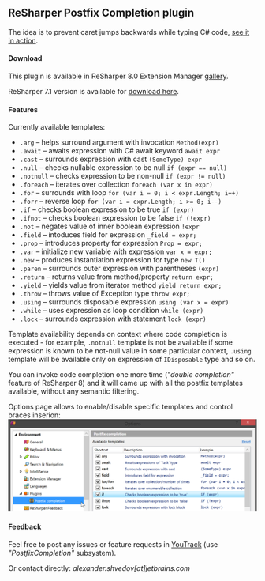 ﻿ReSharper Postfix Completion plugin
-----------------------------------

The idea is to prevent caret jumps backwards while typing C# code, [see it in action](http://screencast.com/t/zqMDGTMDqhp).

#### Download

This plugin is available in ReSharper 8.0 Extension Manager [gallery](http://resharper-plugins.jetbrains.com/packages/ReSharper.Postfix/).

ReSharper 7.1 version is available for [download here](https://dl.dropboxusercontent.com/u/2209105/PostfixCompletion/bin.R7/PostfixCompletion.dll).

#### Features

Currently available templates:

* `.arg` – helps surround argument with invocation `Method(expr)`
* `.await` – awaits expression with C# await keyword `await expr`
* `.cast` – surrounds expression with cast `(SomeType) expr`
* `.null` – checks nullable expression to be null `if (expr == null)`
* `.notnull` – checks expression to be non-null `if (expr != null)`
* `.foreach` – iterates over collection `foreach (var x in expr)`
* `.for` – surrounds with loop `for (var i = 0; i < expr.Length; i++)`
* `.forr` – reverse loop `for (var i = expr.Length; i >= 0; i--)`
* `.if` – checks boolean expression to be true `if (expr)`
* `.ifnot` – checks boolean expression to be false `if (!expr)`
* `.not` – negates value of inner boolean expression `!expr`
* `.field` – intoduces field for expression `_field = expr;`
* `.prop` – introduces property for expression `Prop = expr;`
* `.var` – initialize new variable with expression `var x = expr;`
* `.new` – produces instantiation expression for type `new T()`
* `.paren` – surrounds outer expression with parentheses `(expr)`
* `.return` – returns value from method/property `return expr;`
* `.yield` – yields value from iterator method `yield return expr;`
* `.throw` – throws value of Exception type `throw expr;`
* `.using` – surrounds disposable expression `using (var x = expr)`
* `.while` – uses expression as loop condition `while (expr)`
* `.lock` – surrounds expression with statement `lock (expr)`

Template availability depends on context where code completion is executed - for example, `.notnull` template
is not be available if some expression is known to be not-null value in some particular context,
`.using` template will be available only on expression of `IDisposable` type and so on.

You can invoke code completion one more time (*"double completion"* feature of ReSharper 8) and
it will came up with all the postfix templates available, without any semantic filtering.

Options page allows to enable/disable specific templates and control braces inserion:
![options](/Content/options.png)

#### Feedback

Feel free to post any issues or feature requests in [YouTrack](http://youtrack.jetbrains.com/issues/RSPL) (use *"PostfixCompletion"* subsystem).

Or contact directly: *alexander.shvedov[at]jetbrains.com*